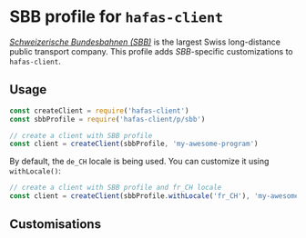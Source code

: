 # SBB profile for `hafas-client`

[*Schweizerische Bundesbahnen (SBB)*](https://en.wikipedia.org/wiki/Swiss_Federal_Railways) is the largest Swiss long-distance public transport company. This profile adds *SBB*-specific customizations to `hafas-client`.

## Usage

```js
const createClient = require('hafas-client')
const sbbProfile = require('hafas-client/p/sbb')

// create a client with SBB profile
const client = createClient(sbbProfile, 'my-awesome-program')
```

By default, the `de_CH` locale is being used. You can customize it using `withLocale()`:

```js
// create a client with SBB profile and fr_CH locale
const client = createClient(sbbProfile.withLocale('fr_CH'), 'my-awesome-program')
```


## Customisations
